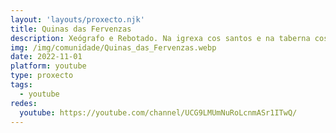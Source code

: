 ```yaml
---
layout: 'layouts/proxecto.njk'
title: Quinas das Fervenzas
description: Xeógrafo e Rebotado. Na igrexa cos santos e na taberna cos borrachos.
img: /img/comunidade/Quinas_das_Fervenzas.webp
date: 2022-11-01
platform: youtube
type: proxecto
tags:
  - youtube
redes:
  youtube: https://youtube.com/channel/UCG9LMUmNuRoLcnmASr1ITwQ/
---
```

